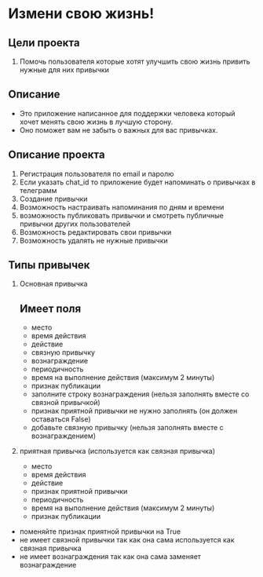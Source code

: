 # Измени свою жизнь!

## Цели проекта
1. Помочь пользователя которые хотят улучшить свою жизнь привить нужные для них привычки

## Описание
- Это приложение написанное для поддержки человека который хочет менять свою жизнь в лучшую сторону.
- Оно поможет вам не забыть о важных для вас привычках.



## Описание проекта
1) Регистрация пользователя по email и паролю
2) Если указать chat_id то приложение будет напоминать о привычках в телеграмм
3) Создание привычки
4) Возможность настраивать напоминания по дням и времени
5) возможность публиковать привычки и смотреть публичные привычки других пользователей
6) Возможность редактировать свои привычки
7) Возможность удалять не нужные привычки

## Типы привычек
1) Основная привычка
   ## Имеет поля
   - место
   - время действия
   - действие
   - связную привычку
   - вознаграждение
   - периодичность
   - время на выполнение действия (максимум 2 минуты)
   - признак публикации

   * заполните строку вознаграждения (нельзя заполнять вместе со связной привычкой)
   * признак приятной привычки не нужно заполнять (он должен оставаться False)
   * добавьте связную привычку (нельзя заполнять вместе с вознаграждением)

2) приятная привычка (используется как связная привычка)
   - место
   - время действия
   - действие
   - признак приятной привычки
   - периодичность
   - время на выполнение действия (максимум 2 минуты)
   - признак публикации

  * поменяйте признак приятной привычки на True
  * не имеет связной привычки так как она сама используется как связная привычка
  * не имеет вознаграждения так как она сама заменяет вознаграждение



